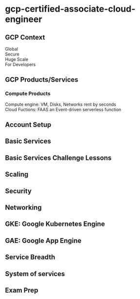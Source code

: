 # gcp-certified-associate-cloud-engineer

## GCP Context

Global<br>
Secure<br>
Huge Scale<br>
For Developers<br>

## GCP Products/Services

### Compute Products

Compute engine: VM, Disks, Networks rent by seconds <br>
Cloud Fuctions: FAAS an Event-driven serverless function

## Account Setup

## Basic Services

## Basic Services Challenge Lessons

## Scaling

## Security

## Networking

## GKE: Google Kubernetes Engine

## GAE: Google App Engine

## Service Breadth

## System of services

## Exam Prep
